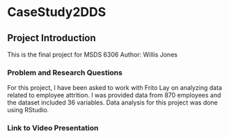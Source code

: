 # CaseStudy2DDS

## Project Introduction
This is the final project for MSDS 6306
Author: Willis Jones

### Problem and Research Questions
For this project, I have been asked to work with Frito Lay on analyzing data related to employee attrition. I was provided data from 870 employees and the dataset included 36 variables.  Data analysis for this project was done using RStudio.

### Link to Video Presentation

